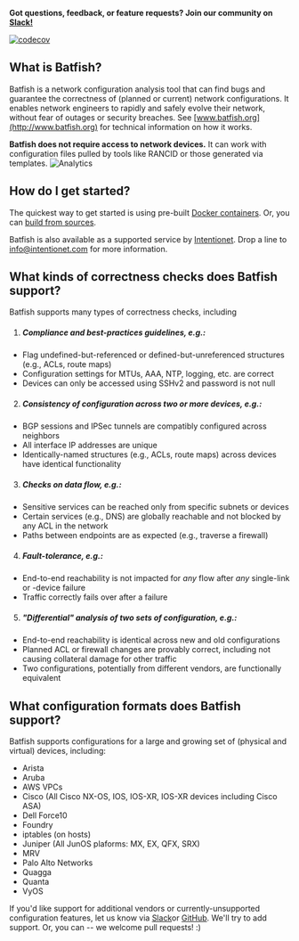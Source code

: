 
**Got questions, feedback, or feature requests? Join our community on [Slack!](https://join.slack.com/t/batfish-org/shared_invite/enQtMzA0Nzg2OTAzNzQ1LTUxOTJlY2YyNTVlNGQ3MTJkOTIwZTU2YjY3YzRjZWFiYzE4ODE5ODZiNjA4NGI5NTJhZmU2ZTllOTMwZDhjMzA)**

[![codecov](https://codecov.io/gh/batfish/batfish/branch/master/graph/badge.svg)](https://codecov.io/gh/batfish/batfish)

## What is Batfish?

Batfish is a network configuration analysis tool that can find bugs and guarantee the correctness of (planned or current) network configurations. It enables network engineers to rapidly and safely evolve their network, without fear of outages or security breaches. See [www.batfish.org](http://www.batfish.org) for technical information on how it works.

**Batfish does not require access to network devices.** It can work with configuration files pulled by tools like RANCID or those generated via templates. ![Analytics](https://ga-beacon.appspot.com/UA-100596389-3/open-source/batfish?pixel&useReferer)

## How do I get started?

The quickest way to get started is using pre-built [Docker containers](https://github.com/batfish/docker/). Or, you can [build from sources](https://github.com/batfish/batfish/wiki).

Batfish is also available as a supported service by [Intentionet](https://www.intentionet.com). Drop a line to [info@intentionet.com](mailto:info@intentionet.com) for more information.

## What kinds of correctness checks does Batfish support?

Batfish supports many types of correctness checks, including

1. ##### Compliance and best-practices guidelines, e.g.:
  - Flag undefined-but-referenced or defined-but-unreferenced structures (e.g., ACLs, route maps)
  - Configuration settings for MTUs, AAA, NTP, logging, etc. are correct
  - Devices can only be accessed using SSHv2 and password is not null

2. ##### Consistency of configuration across two or more devices, e.g.:
  - BGP sessions and IPSec tunnels are compatibly configured across neighbors
  - All interface IP addresses are unique
  - Identically-named structures (e.g., ACLs, route maps) across devices have identical functionality

3. ##### Checks on data flow, e.g.:
  - Sensitive services can be reached only from specific subnets or devices
  - Certain services (e.g., DNS) are globally reachable and not blocked by any ACL in the network
  - Paths between endpoints are as expected (e.g., traverse a firewall)

4. ##### Fault-tolerance, e.g.:
  - End-to-end reachability is not impacted for *any* flow after *any* single-link or -device failure
  - Traffic correctly fails over after a failure

5. ##### "Differential" analysis of two sets of configuration, e.g.:
  - End-to-end reachability is identical across new and old configurations
  - Planned ACL or firewall changes are provably correct, including not causing collateral damage for other traffic
  - Two configurations, potentially from different vendors, are functionally equivalent

## What configuration formats does Batfish support?

Batfish supports configurations for a large and growing set of (physical and virtual) devices, including:
  - Arista
  - Aruba
  - AWS VPCs
  - Cisco (All Cisco NX-OS, IOS, IOS-XR, IOS-XR devices including Cisco ASA)
  - Dell Force10
  - Foundry
  - iptables (on hosts)
  - Juniper (All JunOS plaforms: MX, EX, QFX, SRX)
  - MRV
  - Palo Alto Networks
  - Quagga
  - Quanta
  - VyOS

If you'd like support for additional vendors or currently-unsupported configuration features, let us know via [Slack](https://join.slack.com/t/batfish-org/shared_invite/enQtMzA0Nzg2OTAzNzQ1LTUxOTJlY2YyNTVlNGQ3MTJkOTIwZTU2YjY3YzRjZWFiYzE4ODE5ODZiNjA4NGI5NTJhZmU2ZTllOTMwZDhjMzA)or [GitHub](https://github.com/batfish/batfish/issues/new). We'll try to add support. Or, you can -- we welcome pull requests! :)
